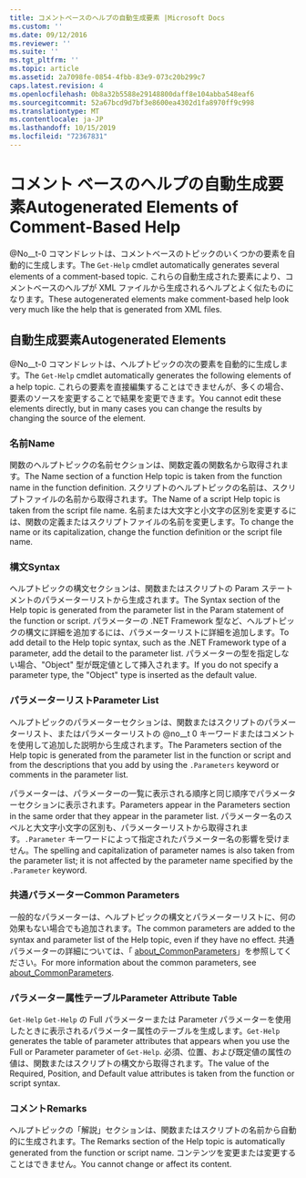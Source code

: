 ```yaml
---
title: コメントベースのヘルプの自動生成要素 |Microsoft Docs
ms.custom: ''
ms.date: 09/12/2016
ms.reviewer: ''
ms.suite: ''
ms.tgt_pltfrm: ''
ms.topic: article
ms.assetid: 2a7098fe-0854-4fbb-83e9-073c20b299c7
caps.latest.revision: 4
ms.openlocfilehash: 0b8a32b5588e29148800daff8e104abba548eaf6
ms.sourcegitcommit: 52a67bcd9d7bf3e8600ea4302d1fa8970ff9c998
ms.translationtype: MT
ms.contentlocale: ja-JP
ms.lasthandoff: 10/15/2019
ms.locfileid: "72367831"
---
```

# <a name="autogenerated-elements-of-comment-based-help"></a><span data-ttu-id="a2e2f-102">コメント ベースのヘルプの自動生成要素</span><span class="sxs-lookup"><span data-stu-id="a2e2f-102">Autogenerated Elements of Comment-Based Help</span></span>

<span data-ttu-id="a2e2f-103">@No__t-0 コマンドレットは、コメントベースのトピックのいくつかの要素を自動的に生成します。</span><span class="sxs-lookup"><span data-stu-id="a2e2f-103">The `Get-Help` cmdlet automatically generates several elements of a comment-based topic.</span></span> <span data-ttu-id="a2e2f-104">これらの自動生成された要素により、コメントベースのヘルプが XML ファイルから生成されるヘルプとよく似たものになります。</span><span class="sxs-lookup"><span data-stu-id="a2e2f-104">These autogenerated elements make comment-based help look very much like the help that is generated from XML files.</span></span>

## <a name="autogenerated-elements"></a><span data-ttu-id="a2e2f-105">自動生成要素</span><span class="sxs-lookup"><span data-stu-id="a2e2f-105">Autogenerated Elements</span></span>

<span data-ttu-id="a2e2f-106">@No__t-0 コマンドレットは、ヘルプトピックの次の要素を自動的に生成します。</span><span class="sxs-lookup"><span data-stu-id="a2e2f-106">The `Get-Help` cmdlet automatically generates the following elements of a help topic.</span></span> <span data-ttu-id="a2e2f-107">これらの要素を直接編集することはできませんが、多くの場合、要素のソースを変更することで結果を変更できます。</span><span class="sxs-lookup"><span data-stu-id="a2e2f-107">You cannot edit these elements directly, but in many cases you can change the results by changing the source of the element.</span></span>

### <a name="name"></a><span data-ttu-id="a2e2f-108">名前</span><span class="sxs-lookup"><span data-stu-id="a2e2f-108">Name</span></span>

<span data-ttu-id="a2e2f-109">関数のヘルプトピックの名前セクションは、関数定義の関数名から取得されます。</span><span class="sxs-lookup"><span data-stu-id="a2e2f-109">The Name section of a function Help topic is taken from the function name in the function definition.</span></span> <span data-ttu-id="a2e2f-110">スクリプトのヘルプトピックの名前は、スクリプトファイルの名前から取得されます。</span><span class="sxs-lookup"><span data-stu-id="a2e2f-110">The Name of a script Help topic is taken from the script file name.</span></span> <span data-ttu-id="a2e2f-111">名前または大文字と小文字の区別を変更するには、関数の定義またはスクリプトファイルの名前を変更します。</span><span class="sxs-lookup"><span data-stu-id="a2e2f-111">To change the name or its capitalization, change the function definition or the script file name.</span></span>

### <a name="syntax"></a><span data-ttu-id="a2e2f-112">構文</span><span class="sxs-lookup"><span data-stu-id="a2e2f-112">Syntax</span></span>

<span data-ttu-id="a2e2f-113">ヘルプトピックの構文セクションは、関数またはスクリプトの Param ステートメントのパラメーターリストから生成されます。</span><span class="sxs-lookup"><span data-stu-id="a2e2f-113">The Syntax section of the Help topic is generated from the parameter list in the Param statement of the function or script.</span></span> <span data-ttu-id="a2e2f-114">パラメーターの .NET Framework 型など、ヘルプトピックの構文に詳細を追加するには、パラメーターリストに詳細を追加します。</span><span class="sxs-lookup"><span data-stu-id="a2e2f-114">To add detail to the Help topic syntax, such as the .NET Framework type of a parameter, add the detail to the parameter list.</span></span> <span data-ttu-id="a2e2f-115">パラメーターの型を指定しない場合、"Object" 型が既定値として挿入されます。</span><span class="sxs-lookup"><span data-stu-id="a2e2f-115">If you do not specify a parameter type, the "Object" type is inserted as the default value.</span></span>

### <a name="parameter-list"></a><span data-ttu-id="a2e2f-116">パラメーターリスト</span><span class="sxs-lookup"><span data-stu-id="a2e2f-116">Parameter List</span></span>

<span data-ttu-id="a2e2f-117">ヘルプトピックのパラメーターセクションは、関数またはスクリプトのパラメーターリスト、またはパラメーターリストの @no__t 0 キーワードまたはコメントを使用して追加した説明から生成されます。</span><span class="sxs-lookup"><span data-stu-id="a2e2f-117">The Parameters section of the Help topic is generated from the parameter list in the function or script and from the descriptions that you add by using the `.Parameters` keyword or comments in the parameter list.</span></span>

<span data-ttu-id="a2e2f-118">パラメーターは、パラメーターの一覧に表示される順序と同じ順序でパラメーターセクションに表示されます。</span><span class="sxs-lookup"><span data-stu-id="a2e2f-118">Parameters appear in the Parameters section in the same order that they appear in the parameter list.</span></span> <span data-ttu-id="a2e2f-119">パラメーター名のスペルと大文字小文字の区別も、パラメーターリストから取得されます。`.Parameter` キーワードによって指定されたパラメーター名の影響を受けません。</span><span class="sxs-lookup"><span data-stu-id="a2e2f-119">The spelling and capitalization of parameter names is also taken from the parameter list; it is not affected by the parameter name specified by the `.Parameter` keyword.</span></span>

### <a name="common-parameters"></a><span data-ttu-id="a2e2f-120">共通パラメーター</span><span class="sxs-lookup"><span data-stu-id="a2e2f-120">Common Parameters</span></span>

<span data-ttu-id="a2e2f-121">一般的なパラメーターは、ヘルプトピックの構文とパラメーターリストに、何の効果もない場合でも追加されます。</span><span class="sxs-lookup"><span data-stu-id="a2e2f-121">The common parameters are added to the syntax and parameter list of the Help topic, even if they have no effect.</span></span> <span data-ttu-id="a2e2f-122">共通パラメーターの詳細については、「 [about_CommonParameters](/powershell/module/microsoft.powershell.core/about/about_commonparameters)」を参照してください。</span><span class="sxs-lookup"><span data-stu-id="a2e2f-122">For more information about the common parameters, see [about_CommonParameters](/powershell/module/microsoft.powershell.core/about/about_commonparameters).</span></span>

### <a name="parameter-attribute-table"></a><span data-ttu-id="a2e2f-123">パラメーター属性テーブル</span><span class="sxs-lookup"><span data-stu-id="a2e2f-123">Parameter Attribute Table</span></span>

<span data-ttu-id="a2e2f-124">`Get-Help` `Get-Help` の Full パラメーターまたは Parameter パラメーターを使用したときに表示されるパラメーター属性のテーブルを生成します。</span><span class="sxs-lookup"><span data-stu-id="a2e2f-124">`Get-Help` generates the table of parameter attributes that appears when you use the Full or Parameter parameter of `Get-Help`.</span></span> <span data-ttu-id="a2e2f-125">必須、位置、および既定値の属性の値は、関数またはスクリプトの構文から取得されます。</span><span class="sxs-lookup"><span data-stu-id="a2e2f-125">The value of the Required, Position, and Default value attributes is taken from the function or script syntax.</span></span>

### <a name="remarks"></a><span data-ttu-id="a2e2f-126">コメント</span><span class="sxs-lookup"><span data-stu-id="a2e2f-126">Remarks</span></span>

<span data-ttu-id="a2e2f-127">ヘルプトピックの「解説」セクションは、関数またはスクリプトの名前から自動的に生成されます。</span><span class="sxs-lookup"><span data-stu-id="a2e2f-127">The Remarks section of the Help topic is automatically generated from the function or script name.</span></span> <span data-ttu-id="a2e2f-128">コンテンツを変更または変更することはできません。</span><span class="sxs-lookup"><span data-stu-id="a2e2f-128">You cannot change or affect its content.</span></span>
